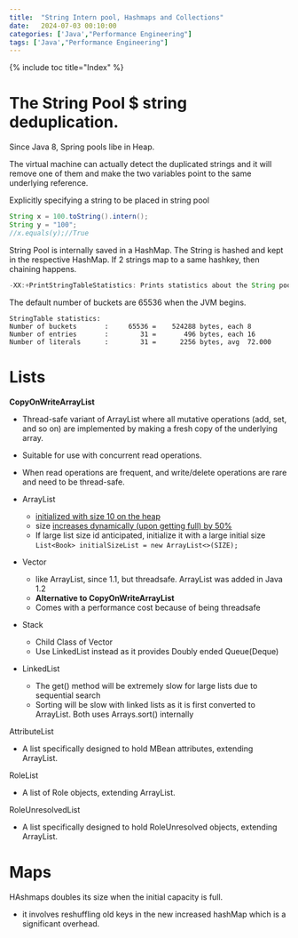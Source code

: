 ```yaml
---
title:  "String Intern pool, Hashmaps and Collections"
date:   2024-07-03 00:10:00
categories: ['Java',"Performance Engineering"]
tags: ['Java',"Performance Engineering"]
---
```

{% include toc title="Index" %}


# The String Pool $ string deduplication.

Since Java 8, Spring pools libe in Heap.


The virtual machine can actually detect the duplicated strings and it will remove one of them 
and make the two variables point to the same underlying reference.

Explicitly specifying a string to be placed in string pool
```java
String x = 100.toString().intern();
String y = "100";
//x.equals(y);//True
```

String Pool is internally saved in a HashMap. The String is hashed and kept in the respective HashMap. If 2 strings 
map to a same hashkey, then chaining happens.

```java
-XX:+PrintStringTableStatistics: Prints statistics about the String pool.
```

The default number of buckets are 65536 when the JVM begins.
```
StringTable statistics:
Number of buckets       :     65536 =    524288 bytes, each 8
Number of entries       :        31 =       496 bytes, each 16
Number of literals      :        31 =      2256 bytes, avg  72.000
```

# Lists

**CopyOnWriteArrayList**
- Thread-safe variant of ArrayList where all mutative operations (add, set, and so on) are implemented by making a fresh copy of the underlying array.
- Suitable for use with concurrent read operations.
- When read operations are frequent, and write/delete operations are rare and need to be thread-safe.

- ArrayList
  - [initialized with size 10 on the heap](https://github.com/openjdk/jdk/blob/8bd3cd51562ff9e76fa0e3d49d38e6e19210f878/src/java.base/share/classes/java/util/ArrayList.java#L119)
  - size [increases dynamically (upon getting full) by 50%](https://github.com/openjdk/jdk/blob/8bd3cd51562ff9e76fa0e3d49d38e6e19210f878/src/java.base/share/classes/java/util/ArrayList.java#L235-L237)
  - If large list size id anticipated, initialize it with a large initial size `List<Book> initialSizeList = new ArrayList<>(SIZE);`
- Vector
  - like ArrayList, since 1.1, but threadsafe. ArrayList was added in Java 1.2
  - **Alternative to CopyOnWriteArrayList**
  - Comes with a performance cost because of being threadsafe
- Stack
  - Child Class of Vector
  - Use LinkedList instead as it provides Doubly ended Queue(Deque)
- LinkedList
  - The get() method will be extremely slow for large lists due to sequential search
  - Sorting will be slow with linked lists as it is first converted to ArrayList. Both uses Arrays.sort() internally

AttributeList
-  A list specifically designed to hold MBean attributes, extending ArrayList<Attribute>.

RoleList
- A list of Role objects, extending ArrayList<Role>.

RoleUnresolvedList
- A list specifically designed to hold RoleUnresolved objects, extending ArrayList<RoleUnresolved>.

# Maps

HAshmaps doubles its size when the initial capacity is full.
- it involves reshuffling old keys in the new increased hashMap which is a significant overhead.
